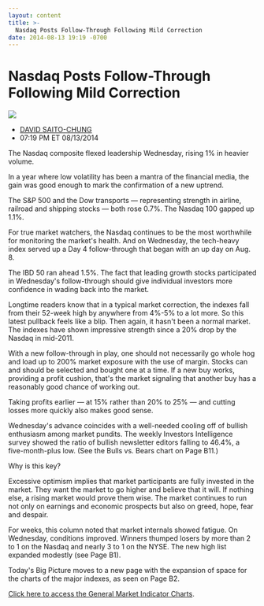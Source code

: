 ```yaml
---
layout: content
title: >-
  Nasdaq Posts Follow-Through Following Mild Correction
date: 2014-08-13 19:19 -0700
---
```



Nasdaq Posts Follow-Through Following Mild Correction
======================================================


![](https://www.investors.com/wp-content/uploads/ibd-migrated-images/MPv_140814_635435411505642996.png)

* [DAVID SAITO-CHUNG](https://www.investors.com/author/chungd/ "Posts by DAVID SAITO-CHUNG")
* 07:19 PM ET 08/13/2014




The Nasdaq composite flexed leadership Wednesday, rising 1% in heavier volume.


In a year where low volatility has been a mantra of the financial media, the gain was good enough to mark the confirmation of a new uptrend.


The S&P 500 and the Dow transports — representing strength in airline, railroad and shipping stocks — both rose 0.7%. The Nasdaq 100 gapped up 1.1%.


For true market watchers, the Nasdaq continues to be the most worthwhile for monitoring the market's health. And on Wednesday, the tech-heavy index served up a Day 4 follow-through that began with an up day on Aug. 8.


The IBD 50 ran ahead 1.5%. The fact that leading growth stocks participated in Wednesday's follow-through should give individual investors more confidence in wading back into the market.


Longtime readers know that in a typical market correction, the indexes fall from their 52-week high by anywhere from 4%-5% to a lot more. So this latest pullback feels like a blip. Then again, it hasn't been a normal market. The indexes have shown impressive strength since a 20% drop by the Nasdaq in mid-2011.


With a new follow-through in play, one should not necessarily go whole hog and load up to 200% market exposure with the use of margin. Stocks can and should be selected and bought one at a time. If a new buy works, providing a profit cushion, that's the market signaling that another buy has a reasonably good chance of working out.


Taking profits earlier — at 15% rather than 20% to 25% — and cutting losses more quickly also makes good sense.


Wednesday's advance coincides with a well-needed cooling off of bullish enthusiasm among market pundits. The weekly Investors Intelligence survey showed the ratio of bullish newsletter editors falling to 46.4%, a five-month-plus low. (See the Bulls vs. Bears chart on Page B11.)


Why is this key?


Excessive optimism implies that market participants are fully invested in the market. They want the market to go higher and believe that it will. If nothing else, a rising market would prove them wise. The market continues to run not only on earnings and economic prospects but also on greed, hope, fear and despair.


For weeks, this column noted that market internals showed fatigue. On Wednesday, conditions improved. Winners thumped losers by more than 2 to 1 on the Nasdaq and nearly 3 to 1 on the NYSE. The new high list expanded modestly (see Page B1).


Today's Big Picture moves to a new page with the expansion of space for the charts of the major indexes, as seen on Page B2.


[Click here to access the General Market Indicator Charts](https://www.investors.com/pdf/GMI_081414.pdf).




